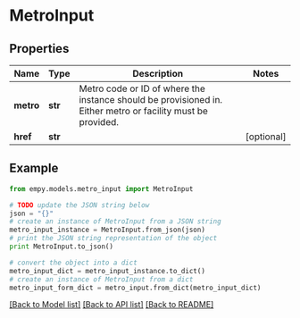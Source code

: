 # MetroInput


## Properties
Name | Type | Description | Notes
------------ | ------------- | ------------- | -------------
**metro** | **str** | Metro code or ID of where the instance should be provisioned in. Either metro or facility must be provided. | 
**href** | **str** |  | [optional] 

## Example

```python
from empy.models.metro_input import MetroInput

# TODO update the JSON string below
json = "{}"
# create an instance of MetroInput from a JSON string
metro_input_instance = MetroInput.from_json(json)
# print the JSON string representation of the object
print MetroInput.to_json()

# convert the object into a dict
metro_input_dict = metro_input_instance.to_dict()
# create an instance of MetroInput from a dict
metro_input_form_dict = metro_input.from_dict(metro_input_dict)
```
[[Back to Model list]](../README.md#documentation-for-models) [[Back to API list]](../README.md#documentation-for-api-endpoints) [[Back to README]](../README.md)


